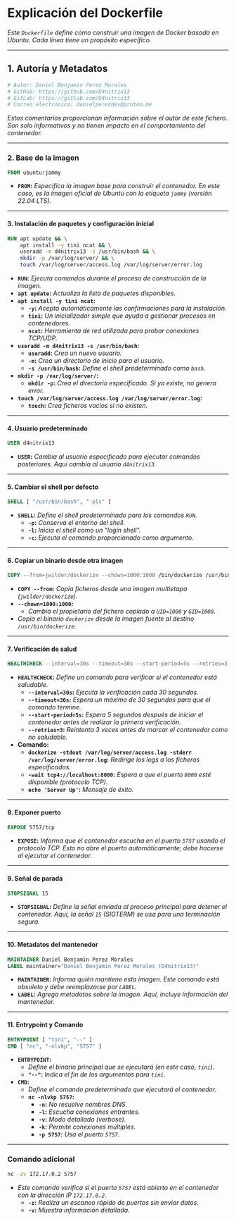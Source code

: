 # **Explicación del Dockerfile**

*Este `Dockerfile` define cómo construir una imagen de Docker basada en Ubuntu. Cada línea tiene un propósito específico.*

---

## **1. Autoría y Metadatos**

```Dockerfile
# Autor: Daniel Benjamin Perez Morales
# GitHub: https://github.com/D4nitrix13
# GitLab: https://gitlab.com/D4nitrix13
# Correo electrónico: danielperezdev@proton.me
```

*Estos comentarios proporcionan información sobre el autor de este fichero. Son solo informativos y no tienen impacto en el comportamiento del contenedor.*

---

### **2. Base de la imagen**

```Dockerfile
FROM ubuntu:jammy
```

- **`FROM`:** *Especifica la imagen base para construir el contenedor. En este caso, es la imagen oficial de Ubuntu con la etiqueta `jammy` (versión 22.04 LTS).*

---

#### **3. Instalación de paquetes y configuración inicial**

```Dockerfile
RUN apt update && \
    apt install -y tini ncat && \
    useradd -m d4nitrix13 -s /usr/bin/bash && \
    mkdir -p /var/log/server/ && \
    touch /var/log/server/access.log /var/log/server/error.log
```

- **`RUN`:** *Ejecuta comandos durante el proceso de construcción de la imagen.*
- **`apt update`:** *Actualiza la lista de paquetes disponibles.*
- **`apt install -y tini ncat`:**
  - **`-y`:** *Acepta automáticamente las confirmaciones para la instalación.*
  - **`tini`:** *Un inicializador simple que ayuda a gestionar procesos en contenedores.*
  - **`ncat`:** *Herramienta de red utilizada para probar conexiones TCP/UDP.*
- **`useradd -m d4nitrix13 -s /usr/bin/bash`:**
  - **`useradd`:** *Crea un nuevo usuario.*
  - **`-m`:** *Crea un directorio de inicio para el usuario.*
  - **`-s /usr/bin/bash`:** *Define el shell predeterminado como `bash`.*
- **`mkdir -p /var/log/server/`:**
  - **`mkdir -p`:** *Crea el directorio especificado. Si ya existe, no genera error.*
- **`touch /var/log/server/access.log /var/log/server/error.log`:**
  - **`touch`:** *Crea ficheros vacíos si no existen.*

---

#### **4. Usuario predeterminado**

```Dockerfile
USER d4nitrix13
```

- **`USER`:** *Cambia al usuario especificado para ejecutar comandos posteriores. Aquí cambia al usuario `d4nitrix13`.*

---

#### **5. Cambiar el shell por defecto**

```Dockerfile
SHELL [ "/usr/bin/bash", "-plc" ]
```

- **`SHELL`:** *Define el shell predeterminado para los comandos `RUN`.*
  - **`-p`:** *Conserva el entorno del shell.*
  - **`-l`:** *Inicia el shell como un "login shell".*
  - **`-c`:** *Ejecuta el comando proporcionado como argumento.*

---

#### **6. Copiar un binario desde otra imagen**

```Dockerfile
COPY --from=jwilder/dockerize --chown=1000:1000 /bin/dockerize /usr/bin/dockerize
```

- **`COPY --from`:** *Copia ficheros desde una imagen multietapa (`jwilder/dockerize`).*
- **`--chown=1000:1000`:**
  - *Cambia el propietario del fichero copiado a `UID=1000` y `GID=1000`.*
- *Copia el binario `dockerize` desde la imagen fuente al destino `/usr/bin/dockerize`.*

---

#### **7. Verificación de salud**

```Dockerfile
HEALTHCHECK --interval=30s --timeout=30s --start-period=5s --retries=3 CMD [ "dockerize", "-stdout", "/var/log/server/access.log", "-stderr", "/var/log/server/error.log", "-wait", "tcp4://localhost:8000", "--", "echo", "'Server Up'" ]
```

- **`HEALTHCHECK`:** *Define un comando para verificar si el contenedor está saludable.*
  - **`--interval=30s`:** *Ejecuta la verificación cada 30 segundos.*
  - **`--timeout=30s`:** *Espera un máximo de 30 segundos para que el comando termine.*
  - **`--start-period=5s`:** *Espera 5 segundos después de iniciar el contenedor antes de realizar la primera verificación.*
  - **`--retries=3`:** *Reintenta 3 veces antes de marcar el contenedor como no saludable.*
- **Comando:**
  - **`dockerize -stdout /var/log/server/access.log -stderr /var/log/server/error.log`:** *Redirige los logs a los ficheros especificados.*
  - **`-wait tcp4://localhost:8000`:** *Espera a que el puerto `8000` esté disponible (protocolo TCP).*
  - **`echo 'Server Up'`:** *Mensaje de éxito.*

---

#### **8. Exponer puerto**

```Dockerfile
EXPOSE 5757/tcp
```

- **`EXPOSE`:** *Informa que el contenedor escucha en el puerto `5757` usando el protocolo TCP. Esto no abre el puerto automáticamente; debe hacerse al ejecutar el contenedor.*

---

#### **9. Señal de parada**

```Dockerfile
STOPSIGNAL 15
```

- **`STOPSIGNAL`:** *Define la señal enviada al proceso principal para detener el contenedor. Aquí, la señal `15` (SIGTERM) se usa para una terminación segura.*

---

#### **10. Metadatos del mantenedor**

```Dockerfile
MAINTAINER Daniel Benjamin Perez Morales
LABEL maintainer="Daniel Benjamin Perez Morales (D4nitrix13)"
```

- **`MAINTAINER`:** *Informa quién mantiene esta imagen. Este comando está obsoleto y debe reemplazarse por `LABEL`.*
- **`LABEL`:** *Agrega metadatos sobre la imagen. Aquí, incluye información del mantenedor.*

---

#### **11. Entrypoint y Comando**

```Dockerfile
ENTRYPOINT [ "tini", "--" ]
CMD [ "nc", "-nlvkp", "5757" ]
```

- **`ENTRYPOINT`:**
  - *Define el binario principal que se ejecutará (en este caso, `tini`).*
  - **`"--"`:** *Indica el fin de los argumentos para `tini`.*
- **`CMD`:**
  - *Define el comando predeterminado que ejecutará el contenedor.*
  - **`nc -nlvkp 5757`:**
    - **`-n`:** *No resuelve nombres DNS.*
    - **`-l`:** *Escucha conexiones entrantes.*
    - **`-v`:** *Modo detallado (verbose).*
    - **`-k`:** *Permite conexiones múltiples.*
    - **`-p 5757`:** *Usa el puerto `5757`.*

---

### **Comando adicional**

```bash
nc -zv 172.17.0.2 5757
```

- *Este comando verifica si el puerto `5757` está abierto en el contenedor con la dirección IP `172.17.0.2`.*
  - **`-z`:** *Realiza un escaneo rápido de puertos sin enviar datos.*
  - **`-v`:** *Muestra información detallada.*
